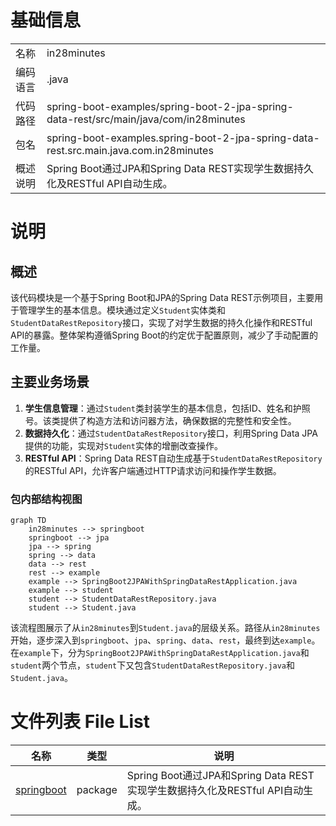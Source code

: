 # 基础信息

|      |      |
|------|------|
| 名称 | in28minutes |
| 编码语言 | .java |
| 代码路径 | spring-boot-examples/spring-boot-2-jpa-spring-data-rest/src/main/java/com/in28minutes |
| 包名 | spring-boot-examples.spring-boot-2-jpa-spring-data-rest.src.main.java.com.in28minutes |
| 概述说明 | Spring Boot通过JPA和Spring Data REST实现学生数据持久化及RESTful API自动生成。 |

# 说明

## 概述
该代码模块是一个基于Spring Boot和JPA的Spring Data REST示例项目，主要用于管理学生的基本信息。模块通过定义`Student`实体类和`StudentDataRestRepository`接口，实现了对学生数据的持久化操作和RESTful API的暴露。整体架构遵循Spring Boot的约定优于配置原则，减少了手动配置的工作量。

## 主要业务场景
1. **学生信息管理**：通过`Student`类封装学生的基本信息，包括ID、姓名和护照号。该类提供了构造方法和访问器方法，确保数据的完整性和安全性。
2. **数据持久化**：通过`StudentDataRestRepository`接口，利用Spring Data JPA提供的功能，实现对`Student`实体的增删改查操作。
3. **RESTful API**：Spring Data REST自动生成基于`StudentDataRestRepository`的RESTful API，允许客户端通过HTTP请求访问和操作学生数据。


### 包内部结构视图

```mermaid
graph TD
    in28minutes --> springboot
    springboot --> jpa
    jpa --> spring
    spring --> data
    data --> rest
    rest --> example
    example --> SpringBoot2JPAWithSpringDataRestApplication.java
    example --> student
    student --> StudentDataRestRepository.java
    student --> Student.java
```

该流程图展示了从`in28minutes`到`Student.java`的层级关系。路径从`in28minutes`开始，逐步深入到`springboot`、`jpa`、`spring`、`data`、`rest`，最终到达`example`。在`example`下，分为`SpringBoot2JPAWithSpringDataRestApplication.java`和`student`两个节点，`student`下又包含`StudentDataRestRepository.java`和`Student.java`。

# 文件列表 File List

| 名称   | 类型  | 说明 |
|-------|------|-------------|
| [springboot](springboot/_module.md) | package | Spring Boot通过JPA和Spring Data REST实现学生数据持久化及RESTful API自动生成。 |


